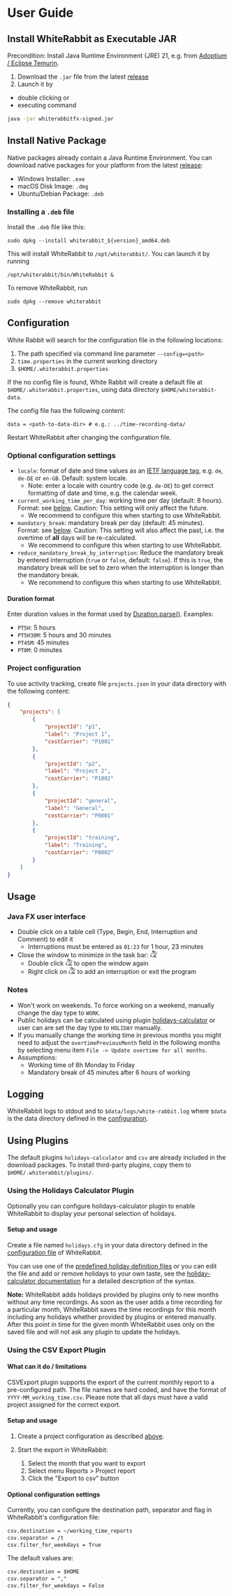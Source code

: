 
# User Guide

## Install WhiteRabbit as Executable JAR

Precondition: Install Java Runtime Environment (JRE) 21, e.g. from [Adoptium / Eclipse Temurin](https://adoptium.net/).

1. Download the `.jar` file from the latest [release](https://github.com/itsallcode/white-rabbit/releases)
2. Launch it by

  * double clicking or
  * executing command

  ```sh
  java -jar whiterabbitfx-signed.jar
  ```

## Install Native Package

Native packages already contain a Java Runtime Environment. You can download native packages for your platform from the latest [release](https://github.com/itsallcode/white-rabbit/releases):

* Windows Installer: `.exe`
* macOS Disk Image: `.dmg`
* Ubuntu/Debian Package: `.deb`

### Installing a `.deb` file

Install the `.deb` file like this:

```shell
sudo dpkg --install whiterabbit_${version}_amd64.deb
```

This will install WhiteRabbit to `/opt/whiterabbit/`. You can launch it by running

```shell
/opt/whiterabbit/bin/WhiteRabbit &
```

To remove WhiteRabbit, run

```shell
sudo dpkg --remove whiterabbit
```

## <a name="configuration"></a>Configuration

White Rabbit will search for the configuration file in the following locations:

1. The path specified via command line parameter `--config=<path>`
2. `time.properties` in the current working directory
3. `$HOME/.whiterabbit.properties`

If the no config file is found, White Rabbit will create a default file at `$HOME/.whiterabbit.properties`, using data directory `$HOME/whiterabbit-data`.

The config file has the following content:

```properties
data = <path-to-data-dir> # e.g.: ../time-recording-data/
```

Restart WhiteRabbit after changing the configuration file.

### <a name="optional_config"></a>Optional configuration settings

* `locale`: format of date and time values as an [IETF language tag](https://en.wikipedia.org/wiki/IETF_language_tag), e.g. `de`, `de-DE` or `en-GB`. Default: system locale.
  * Note: enter a locale with country code (e.g. `de-DE`) to get correct formatting of date and time, e.g. the calendar week.
* `current_working_time_per_day`: working time per day (default: 8 hours). Format: see [below](#duration-format). Caution: This setting will only affect the future.
  * We recommend to configure this when starting to use WhiteRabbit.
* `mandatory_break`: mandatory break per day (default: 45 minutes). Format: see [below](#duration-format). Caution: This setting will also affect the past, i.e. the overtime of **all** days will be re-calculated.
  * We recommend to configure this when starting to use WhiteRabbit.
* `reduce_mandatory_break_by_interruption`: Reduce the mandatory break by entered interruption (`true` or `false`, default: `false`). If this is `true`, the mandatory break will be set to zero when the interruption is longer than the mandatory break.
  * We recommend to configure this when starting to use WhiteRabbit.

#### Duration format

Enter duration values in the format used by [Duration.parse()](https://docs.oracle.com/en/java/javase/21/docs/api/java.base/java/time/Duration.html#parse(java.lang.CharSequence)). Examples:

* `PT5H`: 5 hours
* `PT5H30M`: 5 hours and 30 minutes
* `PT45M`: 45 minutes
* `PT0M`: 0 minutes

### <a name="project_config"></a>Project configuration

To use activity tracking, create file `projects.json` in your data directory with the following content:

```json
{
    "projects": [
        {
            "projectId": "p1",
            "label": "Project 1",
            "costCarrier": "P1001"
        },
        {
            "projectId": "p2",
            "label": "Project 2",
            "costCarrier": "P1002"
        },
        {
            "projectId": "general",
            "label": "General",
            "costCarrier": "P0001"
        },
        {
            "projectId": "training",
            "label": "Training",
            "costCarrier": "P0002"
        }
    ]
}
```

## Usage

### Java FX user interface

* Double click on a table cell (Type, Begin, End, Interruption and Comment) to edit it
  * Interruptions must be entered as `01:23` for 1 hour, 23 minutes
* Close the window to minimize in the task bar: <img src="../jfxui/src/main/resources/icon.png" alt="white rabbit icon" width="16px"/>
  * Double click <img src="../jfxui/src/main/resources/icon.png" alt="white rabbit icon" width="16px"/> to open the window again
  * Right click on <img src="../jfxui/src/main/resources/icon.png" alt="white rabbit icon" width="16px"/> to add an interruption or exit the program

### Notes

* Won't work on weekends. To force working on a weekend, manually change the day type to `WORK`.
* Public holidays can be calculated using plugin [holidays-calculator](#holidays_calculator) or user can are set the day type to `HOLIDAY` manually.
* If you manually change the working time in previous months you might need to adjust the `overtimePreviousMonth` field in the following months by selecting menu item `File -> Update overtime for all months`.
* Assumptions:
    * Working time of 8h Monday to Friday
    * Mandatory break of 45 minutes after 6 hours of working

## Logging

WhiteRabbit logs to stdout and to `$data/logs/white-rabbit.log` where `$data` is the data directory defined in the [configuration](#configuration).

## <a name="plugins"></a>Using Plugins

The default plugins `holidays-calculator` and `csv` are already included in the download packages. To install third-party plugins, copy them to `$HOME/.whiterabbit/plugins/`.

### <a name="holidays_calculator"></a>Using the Holidays Calculator Plugin

Optionally you can configure holidays-calculator plugin to enable WhiteRabbit to display your personal selection of holidays.

#### Setup and usage

Create a file named `holidays.cfg` in your data directory defined in the [configuration file](#configuration) of WhiteRabbit.

You can use one of the <a href="https://github.com/itsallcode/holiday-calculator/tree/main/holidays">predefined holiday definition files</a> or you can edit the file
and add or remove holidays to your own taste, see the <a href="https://github.com/itsallcode/holiday-calculator/blob/main/README.md#configuration-file">holiday-calculator documentation</a> for a detailed description of the syntax.

**Note:** WhiteRabbit adds holidays provided by plugins only to new months without any time recordings. As soon as the user adds a time recording for a particular month, WhiteRabbit saves the time recordings for this month including any holidays whether provided by plugins or entered manually. After this point in time for the given month WhiteRabbit uses only on the saved file and will not ask any plugin to update the holidays.

### <a name="csvexport"></a>Using the CSV Export Plugin

#### What can it do / limitations

CSVExport plugin supports the export of the current monthly report to a pre-configured path. The file names are hard coded, and have the format of `YYYY-MM_working_time.csv`. Please note that all days must have a valid project assigned for the correct export.

#### Setup and usage

1. Create a project configuration as described [above](#project_config).
1. Start the export in WhiteRabbit:

    1. Select the month that you want to export
    1. Select menu Reports > Project report
    1. Click the "Export to csv" button

#### Optional configuration settings

Currently, you can configure the destination path, separator and flag in WhiteRabbit's configuration file:

```properties
csv.destination = ~/working_time_reports
csv.separator = /t
csv.filter_for_weekdays = True
```

The default values are:

```properties
csv.destination = $HOME
csv.separator = ","
csv.filter_for_weekdays = False
```
